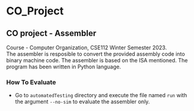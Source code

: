 # CO_Project
## CO project - Assembler
Course - Computer Organization, CSE112
Winter Semester 2023.</br>
The assembler is resposible to convert the provided assembly code into binary machine code. The assembler is based on the ISA mentioned. The program has been written in Python language.

### How To Evaluate
* Go to ``automatedTesting`` directory and execute the file named ``run`` with the argument ``--no-sim`` to evaluate the assembler only.
